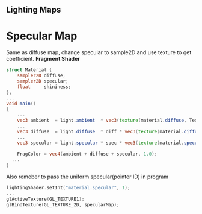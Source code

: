 ## Lighting Maps
# Specular Map
Same as diffuse map, change specular to sample2D and use texture to get coefficient.
__Fragment Shader__
```GLSL
struct Material {
    sampler2D diffuse;
    sampler2D specular;
    float     shininess;
};
...
void main()
{
    ...
    vec3 ambient  = light.ambient  * vec3(texture(material.diffuse, TexCoords));
    ...
    vec3 diffuse  = light.diffuse  * diff * vec3(texture(material.diffuse, TexCoords));  
    ...
    vec3 specular = light.specular * spec * vec3(texture(material.specular, TexCoords));
    
    FragColor = vec4(ambient + diffuse + specular, 1.0);
  ...
}
```
Also remeber to pass the uniform specular(pointer ID) in program
```C++
lightingShader.setInt("material.specular", 1);
...
glActiveTexture(GL_TEXTURE1);
glBindTexture(GL_TEXTURE_2D, specularMap);
```
